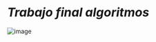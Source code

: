 # *Trabajo final algoritmos*
![image](https://github.com/PrettySusi/Trabajo-final-algoritmos/assets/169689247/41009441-0396-45b7-8b3f-6a5829392385)

